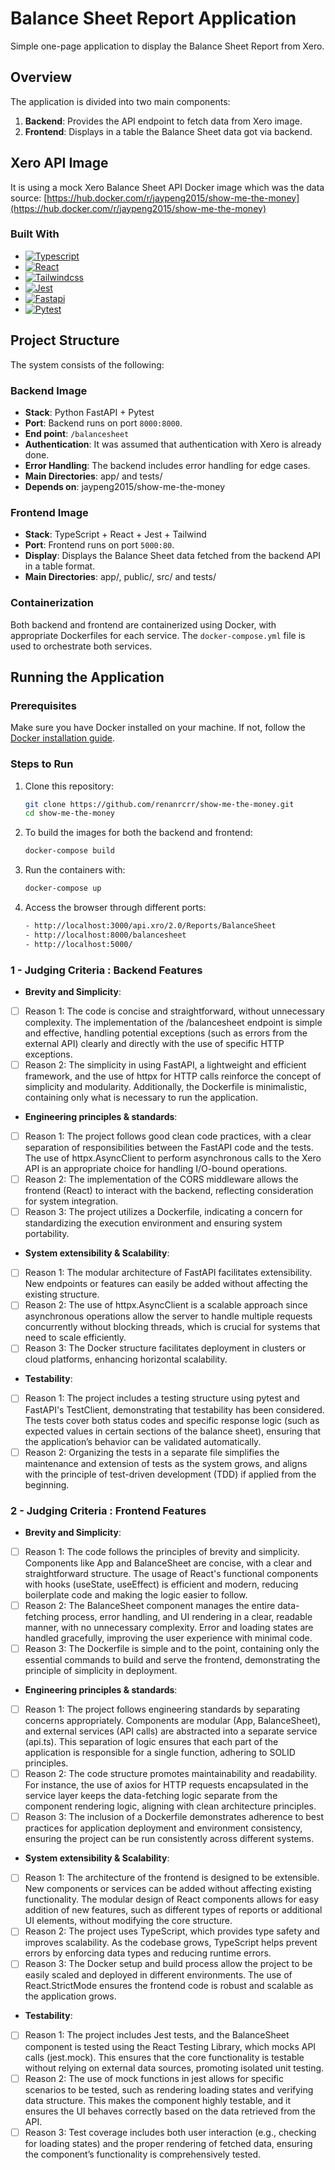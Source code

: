 # Balance Sheet Report Application

Simple one-page application to display the Balance Sheet Report from Xero.

## Overview

The application is divided into two main components:
1. **Backend**: Provides the API endpoint to fetch data from Xero image.
2. **Frontend**: Displays in a table the Balance Sheet data got via backend.

## Xero API Image

It is using a mock Xero Balance Sheet API Docker image which was the data source:
[https://hub.docker.com/r/jaypeng2015/show-me-the-money](https://hub.docker.com/r/jaypeng2015/show-me-the-money)

### Built With

* [![Typescript][Typescript.org]][Typescript-url]
* [![React][React.js]][React-url]
* [![Tailwindcss][Tailwindcss.com]][Tailwindcss-url]
* [![Jest][Jest.io]][Jest-url]
* [![Fastapi][Fastapi.com]][Fastapi-url]
* [![Pytest][Pytest.org]][Pytest-url]

## Project Structure ##

The system consists of the following:

### Backend Image
- **Stack**: Python FastAPI + Pytest
- **Port**: Backend runs on port `8000:8000`.
- **End point**: `/balancesheet`
- **Authentication**: It was assumed that authentication with Xero is already done.
- **Error Handling**: The backend includes error handling for edge cases.
- **Main Directories**: app/ and tests/
- **Depends on**: jaypeng2015/show-me-the-money

### Frontend Image
- **Stack**: TypeScript + React + Jest + Tailwind
- **Port**: Frontend runs on port `5000:80`.
- **Display**: Displays the Balance Sheet data fetched from the backend API in a table format.
- **Main Directories**: app/, public/, src/ and tests/

### Containerization
Both backend and frontend are containerized using Docker, with appropriate Dockerfiles for each service. The `docker-compose.yml` file is used to orchestrate both services.

## Running the Application

### Prerequisites

Make sure you have Docker installed on your machine. If not, follow the [Docker installation guide](https://docs.docker.com/get-docker/).

### Steps to Run

1. Clone this repository:
   ```bash
   git clone https://github.com/renanrcrr/show-me-the-money.git
   cd show-me-the-money

2. To build the images for both the backend and frontend: 
    ```bash
    docker-compose build

3. Run the containers with: 
    ```bash
    docker-compose up

4. Access the browser through different ports:
    ```bash
    - http://localhost:3000/api.xro/2.0/Reports/BalanceSheet
    - http://localhost:8000/balancesheet
    - http://localhost:5000/

### 1 - Judging Criteria : Backend Features ###

- **Brevity and Simplicity**: 
- [ ] Reason 1: The code is concise and straightforward, without unnecessary complexity. The implementation of the /balancesheet endpoint is simple and effective, handling potential exceptions (such as errors from the external API) clearly and directly with the use of specific HTTP exceptions.
- [ ] Reason 2: The simplicity in using FastAPI, a lightweight and efficient framework, and the use of httpx for HTTP calls reinforce the concept of simplicity and modularity. Additionally, the Dockerfile is minimalistic, containing only what is necessary to run the application.

- **Engineering principles & standards**: 
- [ ] Reason 1: The project follows good clean code practices, with a clear separation of responsibilities between the FastAPI code and the tests. The use of httpx.AsyncClient to perform asynchronous calls to the Xero API is an appropriate choice for handling I/O-bound operations.
- [ ] Reason 2: The implementation of the CORS middleware allows the frontend (React) to interact with the backend, reflecting consideration for system integration.
- [ ] Reason 3: The project utilizes a Dockerfile, indicating a concern for standardizing the execution environment and ensuring system portability.

- **System extensibility & Scalability**:
- [ ] Reason 1: The modular architecture of FastAPI facilitates extensibility. New endpoints or features can easily be added without affecting the existing structure.
- [ ] Reason 2: The use of httpx.AsyncClient is a scalable approach since asynchronous operations allow the server to handle multiple requests concurrently without blocking threads, which is crucial for systems that need to scale efficiently.
- [ ] Reason 3: The Docker structure facilitates deployment in clusters or cloud platforms, enhancing horizontal scalability.

- **Testability**: 
- [ ] Reason 1: The project includes a testing structure using pytest and FastAPI's TestClient, demonstrating that testability has been considered. The tests cover both status codes and specific response logic (such as expected values in certain sections of the balance sheet), ensuring that the application’s behavior can be validated automatically.
- [ ] Reason 2: Organizing the tests in a separate file simplifies the maintenance and extension of tests as the system grows, and aligns with the principle of test-driven development (TDD) if applied from the beginning.

### 2 - Judging Criteria : Frontend Features ###

- **Brevity and Simplicity**: 
- [ ] Reason 1: The code follows the principles of brevity and simplicity. Components like App and BalanceSheet are concise, with a clear and straightforward structure. The usage of React's functional components with hooks (useState, useEffect) is efficient and modern, reducing boilerplate code and making the logic easier to follow.
- [ ] Reason 2: The BalanceSheet component manages the entire data-fetching process, error handling, and UI rendering in a clear, readable manner, with no unnecessary complexity. Error and loading states are handled gracefully, improving the user experience with minimal code.
- [ ] Reason 3: The Dockerfile is simple and to the point, containing only the essential commands to build and serve the frontend, demonstrating the principle of simplicity in deployment.

- **Engineering principles & standards**: 
- [ ] Reason 1: The project follows engineering standards by separating concerns appropriately. Components are modular (App, BalanceSheet), and external services (API calls) are abstracted into a separate service (api.ts). This separation of logic ensures that each part of the application is responsible for a single function, adhering to SOLID principles.
- [ ] Reason 2: The code structure promotes maintainability and readability. For instance, the use of axios for HTTP requests encapsulated in the service layer keeps the data-fetching logic separate from the component rendering logic, aligning with clean architecture principles.
- [ ] Reason 3: The inclusion of a Dockerfile demonstrates adherence to best practices for application deployment and environment consistency, ensuring the project can be run consistently across different systems.

- **System extensibility & Scalability**:
- [ ] Reason 1: The architecture of the frontend is designed to be extensible. New components or services can be added without affecting existing functionality. The modular design of React components allows for easy addition of new features, such as different types of reports or additional UI elements, without modifying the core structure.
- [ ] Reason 2: The project uses TypeScript, which provides type safety and improves scalability. As the codebase grows, TypeScript helps prevent errors by enforcing data types and reducing runtime errors.
- [ ] Reason 3: The Docker setup and build process allow the project to be easily scaled and deployed in different environments. The use of React.StrictMode ensures the frontend code is robust and scalable as the application grows.

- **Testability**: 
- [ ] Reason 1: The project includes Jest tests, and the BalanceSheet component is tested using the React Testing Library, which mocks API calls (jest.mock). This ensures that the core functionality is testable without relying on external data sources, promoting isolated unit testing.
- [ ] Reason 2: The use of mock functions in jest allows for specific scenarios to be tested, such as rendering loading states and verifying data structure. This makes the component highly testable, and it ensures the UI behaves correctly based on the data retrieved from the API.
- [ ] Reason 3: Test coverage includes both user interaction (e.g., checking for loading states) and the proper rendering of fetched data, ensuring the component’s functionality is comprehensively tested.

[Typescript.org]: https://img.shields.io/badge/Typescript-20232A?style=for-the-badge&logo=typescript&logoColor=FF3E00
[Typescript-url]: https://www.typescriptlang.org/
[React.js]: https://img.shields.io/badge/React-20232A?style=for-the-badge&logo=react&logoColor=4FC08D
[React-url]: https://reactjs.org/
[Tailwindcss.com]: https://img.shields.io/badge/Tailwindcss-20232A?style=for-the-badge&logo=tailwindcss&logoColor=61DAFB
[Tailwindcss-url]: https://tailwindcss.com/
[Jest.io]: https://img.shields.io/badge/Jest-20232A?style=for-the-badge&logo=jest&logoColor=white
[Jest-url]: https://jestjs.io/
[Fastapi.com]: https://img.shields.io/badge/Fastapi-20232A?style=for-the-badge&logo=fastapi&logoColor=blue
[Fastapi-url]: https://fastapi.tiangolo.com/
[Pytest.org]: https://img.shields.io/badge/Pytest-20232A?style=for-the-badge&logo=pytest&logoColor=yellow
[Pytest-url]: https://docs.pytest.org/en/stable/